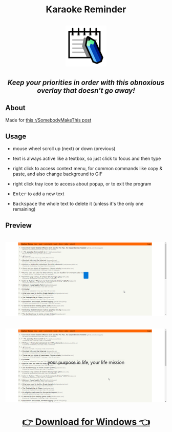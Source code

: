<h1 align="center">
  <b>Karaoke Reminder</b>
  <br />
  <br />
  <a href="https://github.com/girkovarpa/karaoke-reminder">
    <img src="quark/128.png" alt="Karaoke Reminder"/>
  </a>
</h1>

<h2 align="center"><i>Keep your priorities in order with this obnoxious overlay that doesn't go away!</i></h2>

## About

Made for [this r/SomebodyMakeThis post](https://old.reddit.com/r/SomebodyMakeThis/comments/wuy5xt/think_need_to_hire_someone_for_this/)

## Usage 

- mouse wheel scroll up (next) or down (previous)

- text is always active like a textbox, so just click to focus and then type

- right click to access context menu, for common commands like copy & paste, and also change background to GIF

- right click tray icon to access about popup, or to exit the program

- <kbd>Enter</kbd> to add a new text

- <kbd>Backspace</kbd> the whole text to delete it (unless it's the only one remaining)

## Preview

<h1 align="center">
  <img src="screenshot.gif" alt="screenshot" /></a><br/><br/>
  <img src="screenshot2.gif" alt="screenshot2" /></a><br/><br/>

  <a href="https://girkovarpa.itch.io/karaoke-reminder#download">
  👉 Download for Windows 👈</a>
</h1>
